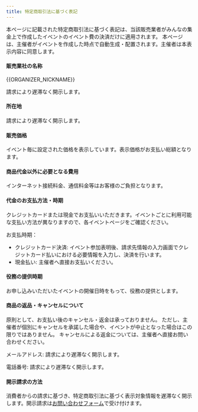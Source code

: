 ```yaml
---
title: 特定商取引法に基づく表記
---
```

本ページに記載された特定商取引法に基づく表記は、当該販売業者がみんなの集金上で作成したイベントのイベント費の決済だけに適用されます。
本ページは、主催者がイベントを作成した時点で自動生成・配置されます。主催者は本表示内容に同意します。

#### 販売業社の名称
{{ORGANIZER_NICKNAME}}

請求により遅滞なく開示します。

#### 所在地
請求により遅滞なく開示します。

#### 販売価格
イベント毎に設定された価格を表示しています。表示価格がお支払い総額となります。

#### 商品代金以外に必要となる費用
インターネット接続料金、通信料金等はお客様のご負担となります。

#### 代金のお支払方法・時期
クレジットカードまたは現金でお支払いいただきます。イベントごとに利用可能な支払い方法が異なりますので、各イベントページをご確認ください。

お支払時期：
- クレジットカード決済: イベント参加表明後、請求先情報の入力画面でクレジットカード払いにおける必要情報を入力し、決済を行います。
- 現金払い: 主催者へ直接お支払いください。

#### 役務の提供時期
お申し込みいただいたイベントの開催日時をもって、役務の提供とします。

#### 商品の返品・キャンセルについて
原則として、お支払い後のキャンセル・返金は承っておりません。
ただし、主催者が個別にキャンセルを承諾した場合や、イベントが中止となった場合はこの限りではありません。
キャンセルによる返金については、主催者へ直接お問い合わせください。

メールアドレス: 請求により遅滞なく開示します。

電話番号: 請求により遅滞なく開示します。

#### 開示請求の方法
消費者からの請求に基づき、特定商取引法に基づく表示対象情報を遅滞なく開示します。開示請求は[お問い合わせフォーム](/contact)で受け付けます。
